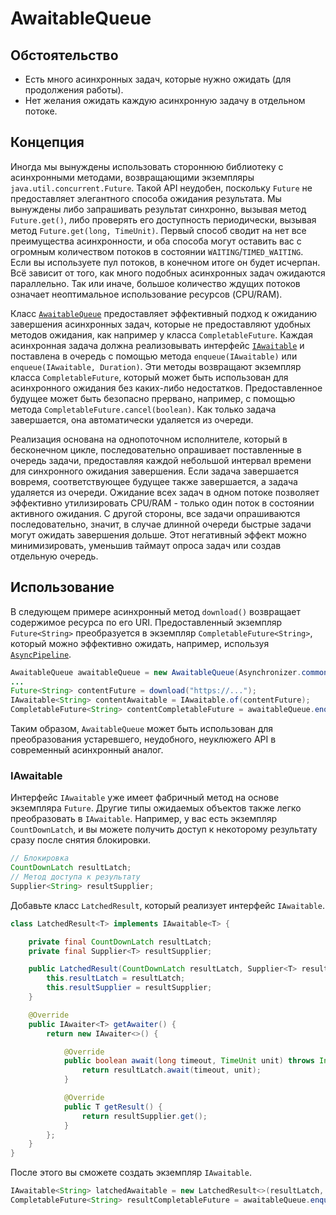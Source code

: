# AwaitableQueue

## Обстоятельство

* Есть много асинхронных задач, которые нужно ожидать (для продолжения работы).
* Нет желания ожидать каждую асинхронную задачу в отдельном потоке.

## Концепция

Иногда мы вынуждены использовать стороннюю библиотеку с асинхронными методами, возвращающими экземпляры `java.util.concurrent.Future`.
Такой API неудобен, поскольку `Future` не предоставляет элегантного способа ожидания результата. Мы вынуждены либо запрашивать 
результат синхронно, вызывая метод `Future.get()`, либо проверять его доступность периодически, вызывая метод
`Future.get(long, TimeUnit)`. Первый способ сводит на нет все преимущества асинхронности, и оба способа могут
оставить вас с огромным количеством потоков в состоянии `WAITING`/`TIMED_WAITING`. Если вы используете пул потоков,
в конечном итоге он будет исчерпан. Всё зависит от того, как много подобных асинхронных задач ожидаются параллельно.
Так или иначе, большое количество ждущих потоков означает неоптимальное использование ресурсов (CPU/RAM).

Класс [`AwaitableQueue`](../asynchronizer/src/main/java/ru/asynchronizer/util/concurrent/AwaitableQueue.java) предоставляет эффективный
подход к ожиданию завершения асинхронных задач, которые не предоставляют удобных методов ожидания, как например у класса `CompletableFuture`.
Каждая асинхронная задача должна реализовывать интерфейс [`IAwaitable`](../asynchronizer/src/main/java/ru/asynchronizer/util/concurrent/IAwaitable.java)
и поставлена в очередь с помощью метода `enqueue(IAwaitable)` или `enqueue(IAwaitable, Duration)`. Эти методы возвращают
экземпляр класса `CompletableFuture`, который может быть использован для асинхронного ожидания без каких-либо недостатков.
Предоставленное будущее может быть безопасно прервано, например, с помощью метода `CompletableFuture.cancel(boolean)`.
Как только задача завершается, она автоматически удаляется из очереди.

Реализация основана на однопоточном исполнителе, который в бесконечном цикле, последовательно опрашивает поставленные в очередь задачи,
предоставляя каждой небольшой интервал времени для синхронного ожидания завершения. Если задача завершается вовремя, соответствующее будущее
также завершается, а задача удаляется из очереди. Ожидание всех задач в одном потоке позволяет эффективно утилизировать CPU/RAM -
только один поток в состоянии активного ожидания. С другой стороны, все задачи опрашиваются последовательно, значит, в случае длинной очереди
быстрые задачи могут ожидать завершения дольше. Этот негативный эффект можно минимизировать, уменьшив таймаут опроса задач
или создав отдельную очередь.

## Использование

В следующем примере асинхронный метод `download()` возвращает содержимое ресурса по его URI. Предоставленный экземпляр
`Future<String>` преобразуется в экземпляр `CompletableFuture<String>`, который можно эффективно ожидать,
например, используя [`AsyncPipeline`](async-pipeline.ru.md).

```java
AwaitableQueue awaitableQueue = new AwaitableQueue(Asynchronizer.commonPool());
...
Future<String> contentFuture = download("https://...");
IAwaitable<String> contentAwaitable = IAwaitable.of(contentFuture);
CompletableFuture<String> contentCompletableFuture = awaitableQueue.enqueue(contentAwaitable);
```

Таким образом, `AwaitableQueue` может быть использован для преобразования устаревшего, неудобного, неуклюжего API
в современный асинхронный аналог.

### IAwaitable

Интерфейс `IAwaitable` уже имеет фабричный метод на основе экземпляра `Future`. Другие типы ожидаемых объектов
также легко преобразовать в `IAwaitable`. Например, у вас есть экземпляр `CountDownLatch`, и вы можете получить
доступ к некоторому результату сразу после снятия блокировки.

```java
// Блокировка
CountDownLatch resultLatch;
// Метод доступа к результату
Supplier<String> resultSupplier;
```

Добавьте класс `LatchedResult`, который реализует интерфейс `IAwaitable`.

```java
class LatchedResult<T> implements IAwaitable<T> {

    private final CountDownLatch resultLatch;
    private final Supplier<T> resultSupplier;

    public LatchedResult(CountDownLatch resultLatch, Supplier<T> resultSupplier) {
        this.resultLatch = resultLatch;
        this.resultSupplier = resultSupplier;
    }

    @Override
    public IAwaiter<T> getAwaiter() {
        return new IAwaiter<>() {

            @Override
            public boolean await(long timeout, TimeUnit unit) throws InterruptedException {
                return resultLatch.await(timeout, unit);
            }

            @Override
            public T getResult() {
                return resultSupplier.get();
            }
        };
    }
}
```

После этого вы сможете создать экземпляр `IAwaitable`.

```java
IAwaitable<String> latchedAwaitable = new LatchedResult<>(resultLatch, resultSupplier);
CompletableFuture<String> resultCompletableFuture = awaitableQueue.enqueue(latchedAwaitable);
```
